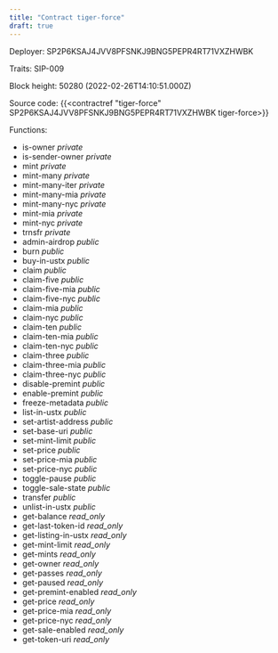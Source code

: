 ```yaml
---
title: "Contract tiger-force"
draft: true
---
```

Deployer: SP2P6KSAJ4JVV8PFSNKJ9BNG5PEPR4RT71VXZHWBK

Traits:
SIP-009 



Block height: 50280 (2022-02-26T14:10:51.000Z)

Source code: {{<contractref "tiger-force" SP2P6KSAJ4JVV8PFSNKJ9BNG5PEPR4RT71VXZHWBK tiger-force>}}

Functions:

* is-owner _private_
* is-sender-owner _private_
* mint _private_
* mint-many _private_
* mint-many-iter _private_
* mint-many-mia _private_
* mint-many-nyc _private_
* mint-mia _private_
* mint-nyc _private_
* trnsfr _private_
* admin-airdrop _public_
* burn _public_
* buy-in-ustx _public_
* claim _public_
* claim-five _public_
* claim-five-mia _public_
* claim-five-nyc _public_
* claim-mia _public_
* claim-nyc _public_
* claim-ten _public_
* claim-ten-mia _public_
* claim-ten-nyc _public_
* claim-three _public_
* claim-three-mia _public_
* claim-three-nyc _public_
* disable-premint _public_
* enable-premint _public_
* freeze-metadata _public_
* list-in-ustx _public_
* set-artist-address _public_
* set-base-uri _public_
* set-mint-limit _public_
* set-price _public_
* set-price-mia _public_
* set-price-nyc _public_
* toggle-pause _public_
* toggle-sale-state _public_
* transfer _public_
* unlist-in-ustx _public_
* get-balance _read_only_
* get-last-token-id _read_only_
* get-listing-in-ustx _read_only_
* get-mint-limit _read_only_
* get-mints _read_only_
* get-owner _read_only_
* get-passes _read_only_
* get-paused _read_only_
* get-premint-enabled _read_only_
* get-price _read_only_
* get-price-mia _read_only_
* get-price-nyc _read_only_
* get-sale-enabled _read_only_
* get-token-uri _read_only_
